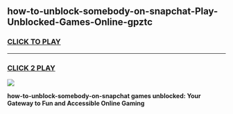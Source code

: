 
## how-to-unblock-somebody-on-snapchat-Play-Unblocked-Games-Online-gpztc
<h3>
<a href="https://premium76.site?title=how-to-unblock-somebody-on-snapchat&ref=25A">CLICK TO PLAY</a></h3>
<hr>

<h3>
<a href="https://premium76.site?title=how-to-unblock-somebody-on-snapchat&ref=25A">CLICK 2 PLAY</a>
  
</h3>

<a href="https://premium76.site?title=how-to-unblock-somebody-on-snapchat&ref=25A"><img src="https://clearcache.store/games.png"></a>


**how-to-unblock-somebody-on-snapchat games unblocked: Your Gateway to Fun and Accessible Online Gaming**
